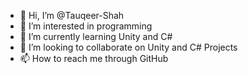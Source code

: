 - 👋 Hi, I’m @Tauqeer-Shah
- 👀 I’m interested in programming
- 🌱 I’m currently learning Unity and C#
- 💞️ I’m looking to collaborate on Unity and C# Projects
- 📫 How to reach me through GitHub

<!---
Tauqeer-Shah/Tauqeer-Shah is a ✨ special ✨ repository because its `README.md` (this file) appears on your GitHub profile.
You can click the Preview link to take a look at your changes.
--->
